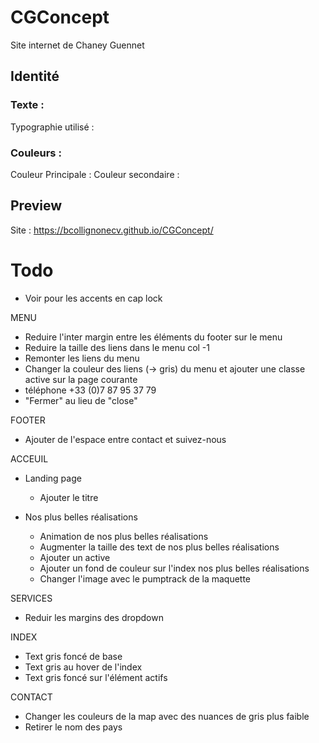 # CGConcept

Site internet de Chaney Guennet

## Identité

### Texte :
Typographie utilisé : 

### Couleurs :
Couleur Principale :
Couleur secondaire :

## Preview
Site : https://bcollignonecv.github.io/CGConcept/

# Todo

- Voir pour les accents en cap lock

MENU
- Reduire l'inter margin entre les éléments du footer sur le menu
- Reduire la taille des liens dans le menu col -1
- Remonter les liens du menu 
- Changer la couleur des liens (-> gris) du menu et ajouter une classe active sur la page courante
- téléphone +33 (0)7 87 95 37 79
- "Fermer" au lieu de "close"

FOOTER

- Ajouter de l'espace entre contact et suivez-nous

ACCEUIL 

- Landing page
    - Ajouter le titre

- Nos plus belles réalisations
    - Animation de nos plus belles réalisations
    - Augmenter la taille des text de nos plus belles réalisations
    - Ajouter un active
    - Ajouter un fond de couleur sur l'index nos plus belles réalisations
    - Changer l'image avec le pumptrack de la maquette

SERVICES

- Reduir les margins des dropdown

INDEX 

- Text gris foncé de base
- Text gris au hover de l'index
- Text gris foncé sur l'élément actifs

CONTACT

- Changer les couleurs de la map avec des nuances de gris plus faible
- Retirer le nom des pays

